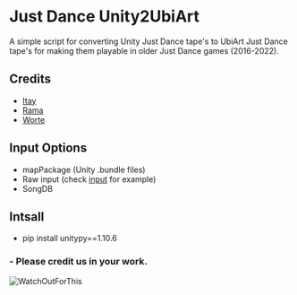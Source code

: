 # Just Dance Unity2UbiArt

A simple script for converting Unity Just Dance tape's to UbiArt Just Dance tape's for making them playable in older Just Dance games (2016-2022).


## Credits

 - [Itay](https://github.com/Itaybl14)
 - [Rama](https://github.com/rama0dev)
 - [Worte](https://github.com/wortestudios)

## Input Options

 - mapPackage (Unity .bundle files)
 - Raw input (check [input](/input/MapName) for example)
 - SongDB

## Intsall

 - pip install unitypy==1.10.6

### - Please credit us in your work.

![WatchOutForThis](http://media.discordapp.net/attachments/890634122299605044/1045046253714690159/Unity2UbiArt.png)

